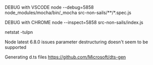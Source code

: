 DEBUG with VSCODE
node --debug=5858 node_modules/mocha/bin/_mocha src-non-sails/**/*.spec.js

DEBUG with CHROME
node --inspect=5858 src-non-sails/index.js


netstat -tulpn

Node latest 6.8.0 issues
parameter destructuring doesn't seem to be supported

Generating d.ts files
https://github.com/Microsoft/dts-gen